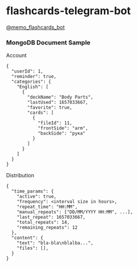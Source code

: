 # flashcards-telegram-bot
[@memo_flashcards_bot](https://t.me/memo_flashcards_bot)

### MongoDB Document Sample
Account
```
{
  "userId": 1,
  "reminder": true,
  "categories": {
    "English": [
      {
        "deckName": "Body Parts",
        "lastUsed": 1657033667,
        "favorite": true,
        "cards": [
          {
            "fileId": 11,
            "frontSide": "arm",
            "backSide": "рука"
          }
        ]
      }
    ]
  }
}
```

Distribution
```
{
  "time_params": {
    "active": true,
    "frequency": <interval size in hours>,
    "repeat_time": "HH:MM",
    "manual_repeats": ["DD/MM/YYYY HH:MM", ...],
    "last_repeat": 1657033667,
    "total_repeats": 14,
    "remaining_repeats": 12
  },
  "content": {
    "text": "bla-bla\nblalba...",
    "files": [],
  }
}
```
